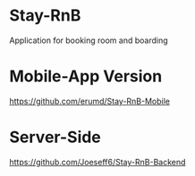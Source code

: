 # Stay-RnB
Application for booking room and boarding

# Mobile-App Version
https://github.com/erumd/Stay-RnB-Mobile

# Server-Side
https://github.com/Joeseff6/Stay-RnB-Backend

